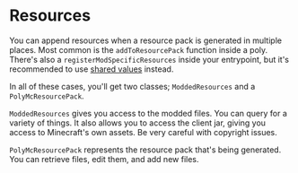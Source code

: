 # Resources

You can append resources when a resource pack is generated in multiple places. 
Most common is the `addToResourcePack` function inside a poly. 
There's also a `registerModSpecificResources` inside your entrypoint, 
but it's recommended to use [shared values](misc.md#shared-values) instead.

In all of these cases, you'll get two classes; `ModdedResources` and a `PolyMcResourcePack`.

`ModdedResources` gives you access to the modded files. You can query for a variety of things. 
It also allows you to access the client jar, giving you access to Minecraft's own assets. 
Be very careful with copyright issues.

`PolyMcResourcePack` represents the resource pack that's being generated. 
You can retrieve files, edit them, and add new files.